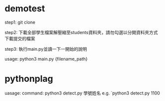 # demotest

step1: git clone 

step2: 下載全部學生檔案解壓縮至students資料夾，請勿勾選以分開資料夾方式下載提交的檔案

step3: 執行main.py並讀一下一開始的說明

usage:
python3 main.py {filename_path}

# pythonplag

uasage:
command: python3 detect.py 學號姓名
e.g. `python3 detect.py 1100

